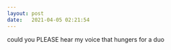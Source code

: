 ```yaml
---
layout: post
date:   2021-04-05 02:21:54
---
```


could you PLEASE hear my voice that hungers for a duo
